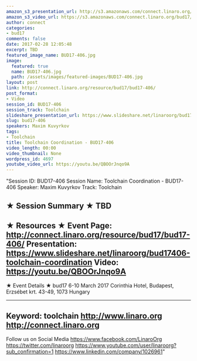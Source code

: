```yaml
---
amazon_s3_presentation_url: http://s3.amazonaws.com/connect.linaro.org/bud17/Presentations/BUD17-406%20-%20Toolchain%20Coordination.pdf
amazon_s3_video_url: https://s3.amazonaws.com/connect.linaro.org/bud17/Videos/Thursday/BUD17-406%20Toolchain%20Coordination.mp4
author: connect
categories:
- bud17
comments: false
date: 2017-02-28 12:05:48
excerpt: TBD
featured_image_name: BUD17-406.jpg
image:
  featured: true
  name: BUD17-406.jpg
  path: /assets/images/featured-images/BUD17-406.jpg
layout: post
link: http://connect.linaro.org/resource/bud17/bud17-406/
post_format:
- Video
session_id: BUD17-406
session_track: Toolchain
slideshare_presentation_url: https://www.slideshare.net/linaroorg/bud17406-toolchain-coordination
slug: bud17-406
speakers: Maxim Kuvyrkov
tags:
- Toolchain
title: Toolchain Coordination - BUD17-406
video_length: 00:00
video_thumbnail: None
wordpress_id: 4697
youtube_video_url: https://youtu.be/QBOOrJnqo9A
---
```


"Session ID: BUD17-406
Session Name: Toolchain Coordination - BUD17-406
Speaker: Maxim Kuvyrkov
Track: Toolchain


★ Session Summary ★
TBD
---------------------------------------------------
★ Resources ★
Event Page: http://connect.linaro.org/resource/bud17/bud17-406/
Presentation: https://www.slideshare.net/linaroorg/bud17406-toolchain-coordination
Video: https://youtu.be/QBOOrJnqo9A
 ---------------------------------------------------

★ Event Details ★
bud17
6-10 March 2017
Corinthia Hotel, Budapest,
Erzsébet krt. 43-49,
1073 Hungary

---------------------------------------------------
Keyword: toolchain
http://www.linaro.org
http://connect.linaro.org
---------------------------------------------------
Follow us on Social Media
https://www.facebook.com/LinaroOrg
https://twitter.com/linaroorg
https://www.youtube.com/user/linaroorg?sub_confirmation=1
https://www.linkedin.com/company/1026961"
